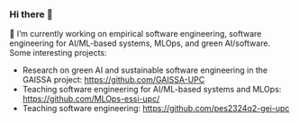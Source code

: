### Hi there 👋
🔭 I’m currently working on empirical software engineering, software engineering for AI/ML-based systems, MLOps, and green AI/software. Some interesting projects:
- Research on green AI and sustainable software engineering in the GAISSA project: https://github.com/GAISSA-UPC
- Teaching software engineering for AI/ML-based systems and MLOps: https://github.com/MLOps-essi-upc/
- Teaching software engineering: https://github.com/pes2324q2-gei-upc

<!--
**silveriomf/silveriomf** is a ✨ _special_ ✨ repository because its `README.md` (this file) appears on your GitHub profile.

Here are some ideas to get you started:

- 🔭 I’m currently working on ...
- 🌱 I’m currently learning ...
- 👯 I’m looking to collaborate on ...
- 🤔 I’m looking for help with ...
- 💬 Ask me about ...
- 📫 How to reach me: ...
- 😄 Pronouns: ...
- ⚡ Fun fact: ...
-->
